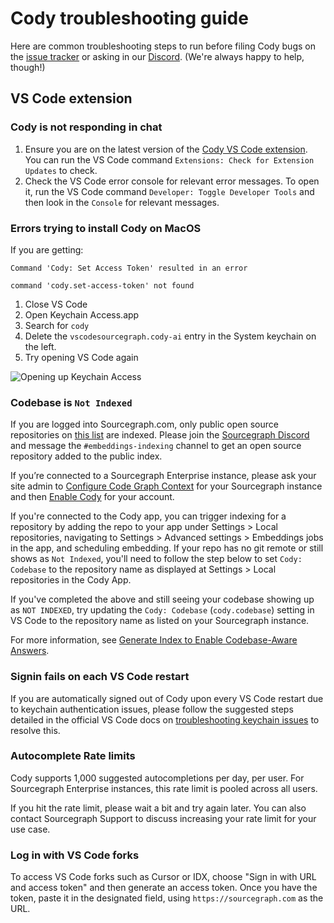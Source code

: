 # Cody troubleshooting guide

Here are common troubleshooting steps to run before filing Cody bugs on the [issue tracker](https://github.com/sourcegraph/cody/issues) or asking in our [Discord](https://discord.gg/s2qDtYGnAE). (We're always happy to help, though!)

## VS Code extension

### Cody is not responding in chat

1. Ensure you are on the latest version of the [Cody VS Code extension](https://marketplace.visualstudio.com/items?itemName=sourcegraph.cody-ai). You can run the VS Code command `Extensions: Check for Extension Updates` to check.
1. Check the VS Code error console for relevant error messages. To open it, run the VS Code command `Developer: Toggle Developer Tools` and then look in the `Console` for relevant messages.

### Errors trying to install Cody on MacOS

If you are getting:
```
Command 'Cody: Set Access Token' resulted in an error

command 'cody.set-access-token' not found
```
1. Close VS Code
2. Open Keychain Access.app
3. Search for `cody`
4. Delete the `vscodesourcegraph.cody-ai` entry in the System keychain on the left.
5. Try opening VS Code again

![Opening up Keychain Access](https://storage.googleapis.com/sourcegraph-assets/blog/cody-docs-troubleshooting-keychain-access.png)

### Codebase is `Not Indexed`

If you are logged into Sourcegraph.com, only public open source repositories on [this list](embedded-repos.md) are indexed. Please join the [Sourcegraph Discord](https://discord.gg/8wJF5EdAyA) and message the `#embeddings-indexing` channel to get an open source repository added to the public index.

If you’re connected to a Sourcegraph Enterprise instance, please ask your site admin to [Configure Code Graph Context](explanations/code_graph_context.md) for your Sourcegraph instance and then [Enable Cody](overview/enable-cody-enterprise.md) for your account.

If you're connected to the Cody app, you can trigger indexing for a repository by adding the repo to your app under Settings > Local repositories, navigating to Settings > Advanced settings > Embeddings jobs in the app, and scheduling embedding. If your repo has no git remote or still shows as `Not Indexed`, you'll need to follow the step below to set `Cody: Codebase` to the repository name as displayed at Settings > Local repositories in the Cody App.

If you've completed the above and still seeing your codebase showing up as `NOT INDEXED`, try updating the `Cody: Codebase` (`cody.codebase`) setting in VS Code to the repository name as listed on your Sourcegraph instance.

For more information, see [Generate Index to Enable Codebase-Aware Answers](explanations/indexing.md).

### Signin fails on each VS Code restart

If you are automatically signed out of Cody upon every VS Code restart due to keychain authentication issues, please follow the suggested steps detailed in the official VS Code docs on [troubleshooting keychain issues](https://code.visualstudio.com/docs/editor/settings-sync#_troubleshooting-keychain-issues) to resolve this.

### Autocomplete Rate limits

Cody supports 1,000 suggested autocompletions per day, per user. For Sourcegraph Enterprise instances, this rate limit is pooled across all users.

If you hit the rate limit, please wait a bit and try again later. You can also contact Sourcegraph Support to discuss increasing your rate limit for your use case.

### Log in with VS Code forks

To access VS Code forks such as Cursor or IDX, choose "Sign in with URL and access token" and then generate an access token. Once you have the token, paste it in the designated field, using `https://sourcegraph.com` as the URL.
